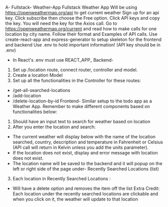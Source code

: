 A- Fullstack- Weather-App
Fullstack Weather App
Will be using https://openweathermap.org/api to get current weather
Sign up for an api key. Click subscribe then choose the Free option.
Click API keys and copy the key. You will need the key for the Axios call.
Go to https://openweathermap.org/current and read how to make calls for one location by city name. Follow their format and Examples of API calls.
Use create-react-app and express-generator to setup skeleton for the frontend and backend
Use .env to hold important information! (API key should be in .env)
* In React's .env must use REACT_APP_
Backend-
1. Set up /location route, connect router, controller and model.
2. Create a location Model
3. Set up all the functionalities in the Controller for these routes:
* /get-all-searched-locations
* /add-location
* /delete-location-by-id
Frontend-
Similar setup to the todo app as a Weather App. Remember to make different components based on functionalities below:
1. Should have an input text to search for weather based on location
2. After you enter the location and search:
* The current weather will display below with the name of the location searched, country, description and temperature in Fahrenheit or Celsius (API call will return in Kelvin unless you add the units parameter).
* If the location does not exist, display and error message with location does not exist.
* The location name will be saved to the backend and it will popup on the left or right side of the page under- Recently Searched Locations (list)
3. Each location in Recently Searched Locations :
* Will have a delete option and removes the item off the list
Extra Credit: Each location under the recently searched locations are clickable and when you click on it, the weather will update to that location
